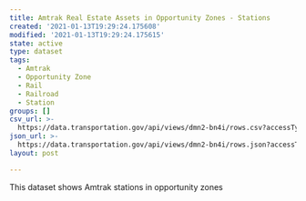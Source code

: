 ```yaml
---
title: Amtrak Real Estate Assets in Opportunity Zones - Stations
created: '2021-01-13T19:29:24.175608'
modified: '2021-01-13T19:29:24.175615'
state: active
type: dataset
tags:
  - Amtrak
  - Opportunity Zone
  - Rail
  - Railroad
  - Station
groups: []
csv_url: >-
  https://data.transportation.gov/api/views/dmn2-bn4i/rows.csv?accessType=DOWNLOAD
json_url: >-
  https://data.transportation.gov/api/views/dmn2-bn4i/rows.json?accessType=DOWNLOAD
layout: post

---
```

This dataset shows Amtrak stations in opportunity zones
